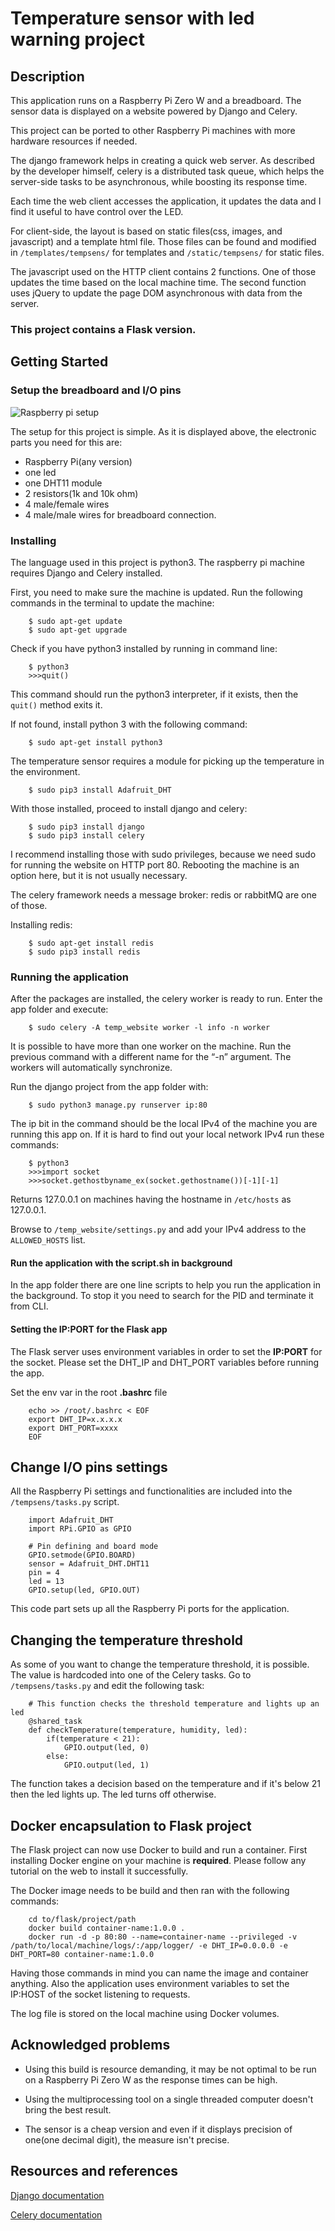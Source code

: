 # Temperature sensor with led warning project

## Description
This application runs on a Raspberry Pi Zero W and a breadboard. The sensor data is displayed on a website powered by Django and Celery.

This project can be ported to other Raspberry Pi machines with more hardware resources if needed. 

The django framework helps in creating a quick web server. As described by the developer himself, celery is a distributed task queue, which helps the server-side tasks to be asynchronous, while boosting its response time.

Each time the web client accesses the application, it updates the data and I find it useful to have control over the LED.

For client-side, the layout is based on static files(css, images, and javascript) and a template html file. Those files can be found and modified in `/templates/tempsens/` for templates and `/static/tempsens/` for static files.

The javascript used on the HTTP client contains 2 functions. One of those updates the time based on the local machine time. The second function uses jQuery to update the page DOM asynchronous with data from the server.

### This project contains a Flask version.

## Getting Started

### Setup the breadboard and I/O pins

![Raspberry pi setup](https://i.ibb.co/qJShbz9/Annotation-2020-05-21-114706.jpg)

The setup for this project is simple. As it is displayed above, the electronic parts you need for this are: 
- Raspberry Pi(any version) 
- one led
- one DHT11 module
- 2 resistors(1k and 10k ohm)
- 4 male/female wires 
- 4 male/male wires for breadboard connection.

### Installing

The language used in this project is python3. The raspberry pi machine requires Django and Celery installed.

First, you need to make sure the machine is updated. Run the following commands in the terminal to update the machine:
```
    $ sudo apt-get update
    $ sudo apt-get upgrade
```

Check if you have python3 installed by running in command line:
```
    $ python3
    >>>quit()
```

This command should run the python3 interpreter, if it exists, then the `quit()` method exits it.

If not found, install python 3 with the following command:
```
    $ sudo apt-get install python3
```

The temperature sensor requires a module for picking up the temperature in the environment.
```
    $ sudo pip3 install Adafruit_DHT
```

With those installed, proceed to install django and celery:
```
    $ sudo pip3 install django
    $ sudo pip3 install celery
```

I recommend installing those with sudo privileges, because we need sudo for running the website on HTTP port 80. Rebooting the machine is an option here, but it is not usually necessary.

The celery framework needs a message broker: redis or rabbitMQ are one of those.

Installing redis:
```
    $ sudo apt-get install redis
    $ sudo pip3 install redis
```

### Running the application

After the packages are installed, the celery worker is ready to run. Enter the app folder and execute:
```
    $ sudo celery -A temp_website worker -l info -n worker
```
It is possible to have more than one worker on the machine. Run the previous command with a different name for the “-n” argument. The workers will automatically synchronize. 

Run the django project from the app folder with:
```
    $ sudo python3 manage.py runserver ip:80
```

The ip bit in the command should be the local IPv4 of the machine you are running this app on. If it is hard to find out your local network IPv4 run these commands:
```
    $ python3
    >>>import socket
    >>>socket.gethostbyname_ex(socket.gethostname())[-1][-1]
```
Returns 127.0.0.1 on machines having the hostname in `/etc/hosts` as 127.0.0.1.


Browse to `/temp_website/settings.py` and add your IPv4 address to the `ALLOWED_HOSTS` list.

#### Run the application with the script.sh in background

In the app folder there are one line scripts to help you run the application in the background. To stop it you need to search for the PID and terminate it from CLI.

#### Setting the IP:PORT for the Flask app

The Flask server uses environment variables in order to set the **IP:PORT** for the socket. Please set the DHT\_IP and DHT\_PORT variables before running the app.

Set the env var in the root **.bashrc** file
```
	echo >> /root/.bashrc < EOF
	export DHT_IP=x.x.x.x
	export DHT_PORT=xxxx
	EOF
```

## Change I/O pins settings

All the Raspberry Pi settings and functionalities are included into the `/tempsens/tasks.py` script.

```
	import Adafruit_DHT
	import RPi.GPIO as GPIO

	# Pin defining and board mode
	GPIO.setmode(GPIO.BOARD)
	sensor = Adafruit_DHT.DHT11
	pin = 4
	led = 13
	GPIO.setup(led, GPIO.OUT)
```

This code part sets up all the Raspberry Pi ports for the application.

## Changing the temperature threshold

As some of you want to change the temperature threshold, it is possible. The value is hardcoded into one of the Celery tasks. Go to `/tempsens/tasks.py` and edit the following task:

```
	# This function checks the threshold temperature and lights up an led
	@shared_task
	def checkTemperature(temperature, humidity, led):
		if(temperature < 21):
			GPIO.output(led, 0)
		else:
			GPIO.output(led, 1)
```

The function takes a decision based on the temperature and if it's below 21 then the led lights up. The led turns off otherwise.

## Docker encapsulation to Flask project

The Flask project can now use Docker to build and run a container. First installing Docker engine on your machine is **required**. Please follow any tutorial on the web to install it successfully.

The Docker image needs to be build and then ran with the following commands:
```
	cd to/flask/project/path
	docker build container-name:1.0.0 .
	docker run -d -p 80:80 --name=container-name --privileged -v /path/to/local/machine/logs/:/app/logger/ -e DHT_IP=0.0.0.0 -e DHT_PORT=80 container-name:1.0.0
```

Having those commands in mind you can name the image and container anything. Also the application uses environment variables to set the IP:HOST of the socket listening to requests.

The log file is stored on the local machine using Docker volumes.

## Acknowledged problems

- Using this build is resource demanding, it may be not optimal to be run on a Raspberry Pi Zero W as the response times can be high.

- Using the multiprocessing tool on a single threaded computer doesn't bring the best result.

- The sensor is a cheap version and even if it displays precision of one(one decimal digit), the measure isn't precise.

## Resources and references

[Django documentation](https://towardsdatascience.com/image-panorama-stitching-with-opencv-2402bde6b46c)

[Celery documentation](https://docs.celeryproject.org/en/stable/)
